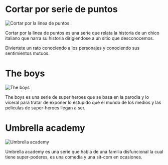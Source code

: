 # Cortar por serie de puntos

![Cortar por la linea de puntos](https://media.discordapp.net/attachments/1025054668038090855/1025055321137352834/unknown.png?width=324&height=480)

Cortar por la linea de puntos es una serie que relata la historia de un chico italiano que narra su historia dirigiendose a un sitio que desconocemos. 

Diviertete un rato conociendo a los personajes y conociendo sus sentimientos mutuos.

# The boys

![The boys](https://media.discordapp.net/attachments/1025054668038090855/1025054935332700200/unknown.png?width=371&height=480)

The boys es una serie de super heroes que se basa en la parodia y lo viceral para tratar de exponer lo estupido que el mundo de los medios y las peliculas de super-heroes llegan a ser.

# Umbrella academy

![Umbrella academy](https://media.discordapp.net/attachments/1025054668038090855/1025055483041685605/unknown.png?width=324&height=480)

Umbrella academy es una serie que habla de una familia disfuncional la cual tiene super-poderes, es una comedia y una sit-com en ocasiones.